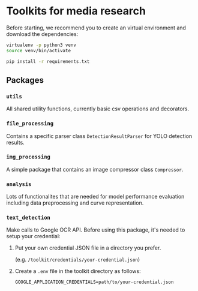 # Toolkits for media research

Before starting, we recommend you to create an virtual environment and download the dependencies:
```sh
virtualenv -p python3 venv
source venv/bin/activate

pip install -r requirements.txt
```

## Packages

### `utils`

All shared utility functions, currently basic csv operations and decorators.

### `file_processing`

Contains a specific parser class `DetectionResultParser` for YOLO detection results.

### `img_processing`

A simple package that contains an image compressor class `Compressor`.

### `analysis`

Lots of functionalites that are needed for model performance evaluation including data preprocessing and curve representation.

### `text_detection`

Make calls to Google OCR API.
Before using this package, it's needed to setup your credential:

1. Put your own credential JSON file in a directory you prefer.

    (e.g. `/toolkit/credentials/your-credential.json`)

2. Create a `.env` file in the toolkit directory as follows:

    ```.env
    GOOGLE_APPLICATION_CREDENTIALS=path/to/your-credential.json
    ```
